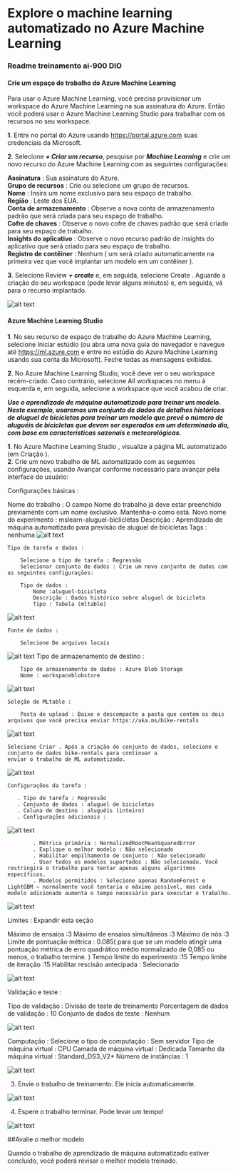 # Explore o machine learning automatizado no Azure Machine Learning

 ### Readme treinamento ai-900 DIO

#### Crie um espaço de trabalho do Azure Machine Learning

 Para usar o Azure Machine Learning, você precisa provisionar um workspace do Azure Machine Learning na sua assinatura do Azure.
Então você poderá usar o Azure Machine Learning Studio para trabalhar com os recursos no seu workspace.

**1**. Entre no portal do Azure usando https://portal.azure.com suas credenciais da Microsoft.

**2**. Selecione ***+ Criar um recurso***, pesquise por ***Machine Learning*** e crie um novo recurso do Azure Machine Learning com as seguintes configurações:
    
**Assinatura** : Sua assinatura do Azure.  
**Grupo de recursos** : Crie ou selecione um grupo de recursos.  
**Nome** : Insira um nome exclusivo para seu espaço de trabalho.  
**Região** : Leste dos EUA.  
**Conta de armazenamento** : Observe a nova conta de armazenamento padrão que será criada para seu espaço de trabalho.  
**Cofre de chaves** : Observe o novo cofre de chaves padrão que será criado para seu espaço de trabalho.  
**Insights do aplicativo** : Observe o novo recurso padrão de insights do aplicativo que será criado para seu espaço de trabalho.  
**Registro de contêiner** : Nenhum ( um será criado automaticamente na primeira vez que você implantar um modelo em um contêiner ).  

**3**. Selecione Review ***+ create*** e, em seguida, selecione Create . Aguarde a criação do seu workspace (pode levar alguns minutos) e, em seguida, vá para o recurso implantado.

![alt text](image-13.png)

#### Azure Machine Learning Studio

**1**. No seu recurso de espaço de trabalho do Azure Machine Learning, selecione Iniciar estúdio (ou abra uma nova guia do
navegador e navegue até https://ml.azure.com e entre no estúdio do Azure Machine Learning usando sua conta da Microsoft).
Feche todas as mensagens exibidas.

**2**. No Azure Machine Learning Studio, você deve ver o seu workspace recém-criado. Caso contrário, selecione All workspaces no menu à esquerda e, em seguida, selecione a workspace que você acabou de criar.

***Use o aprendizado de máquina automatizado para treinar um modelo. Neste exemplo, usaremos um conjunto de dados de detalhes históricos de aluguel de bicicletas para treinar um modelo que prevê o número de aluguéis de bicicletas que devem ser esperados em um determinado dia, com base em características sazonais e meteorológicas.***

**1**. No Azure Machine Learning Studio , visualize a página ML automatizado (em Criação ).  
**2**. Crie um novo trabalho de ML automatizado com as seguintes configurações, usando Avançar conforme necessário para avançar pela interface do usuário:

Configurações básicas :

Nome do trabalho : O campo Nome do trabalho já deve estar preenchido previamente com um nome exclusivo. Mantenha-o como está.
Novo nome do experimento : mslearn-aluguel-biclicletas
Descrição : Aprendizado de máquina automatizado para previsão de aluguel de bicicletas
Tags : nenhuma
![alt text](image.png)
    
    Tipo de tarefa e dados :

        Selecione o tipo de tarefa : Regressão
        Selecionar conjunto de dados : Crie um novo conjunto de dados com as seguintes configurações:
        
        Tipo de dados :
            Nome :aluguel-bicicleta
            Descrição : Dados histórico sobre aluguel de bicicleta
            Tipo : Tabela (mltable)

![alt text](image-1.png)    

    Fonte de dados :

        Selecione De arquivos locais
![alt text](image-2.png)
    Tipo de armazenamento de destino :
        
        Tipo de armazenamento de dados : Azure Blob Storage
        Nome : workspaceblobstore
![alt text](image-3.png)
    
    Seleção de MLtable :
     
        Pasta de upload : Baixe e descompacte a pasta que contém os dois arquivos que você precisa enviar https://aka.ms/bike-rentals
![alt text](image-4.png)

    Selecione Criar . Após a criação do conjunto de dados, selecione o conjunto de dados bike-rentals para continuar a 
    enviar o trabalho de ML automatizado.

![alt text](image-5.png)

    Configurações da tarefa :

       . Tipo de tarefa : Regressão
       . Conjunto de dados : aluguel de bicicletas
       . Coluna de destino : aluguéis (inteiro)
       . Configurações adicionais :

![alt text](image-7.png)

            . Métrica primária : NormalizedRootMeanSquaredError
            . Explique o melhor modelo : Não selecionado
            . Habilitar empilhamento de conjunto : Não selecionado
            . Usar todos os modelos suportados : Não selecionado. Você restringirá o trabalho para tentar apenas alguns algoritmos específicos.
            . Modelos permitidos : Selecione apenas RandomForest e LightGBM — normalmente você tentaria o máximo possível, mas cada modelo adicionado aumenta o tempo necessário para executar o trabalho.

![alt text](image-6.png)

Limites : Expandir esta seção

Máximo de ensaios :3
Máximo de ensaios simultâneos :3
Máximo de nós :3
Limite de pontuação métrica : 0.085( para que se um modelo atingir uma pontuação métrica de erro quadrático médio normalizado de 0,085 ou menos, o trabalho termine. )
Tempo limite do experimento :15
Tempo limite de iteração :15
Habilitar rescisão antecipada : Selecionado

![alt text](image-9.png)
        
Validação e teste :

Tipo de validação : Divisão de teste de treinamento
Porcentagem de dados de validação : 10
Conjunto de dados de teste : Nenhum

![alt text](image-10.png)

Computação :
Selecione o tipo de computação : Sem servidor
Tipo de máquina virtual : CPU
Camada de máquina virtual : Dedicada
Tamanho da máquina virtual : Standard_DS3_V2*
Número de instâncias : 1

![alt text](image-11.png)
    
3. Envie o trabalho de treinamento. Ele inicia automaticamente.

![alt text](image-12.png)

4. Espere o trabalho terminar. Pode levar um tempo!

![alt text](image-14.png)

##Avalie o melhor modelo

Quando o trabalho de aprendizado de máquina automatizado estiver concluído, você poderá revisar o melhor modelo treinado.



